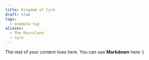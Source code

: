 ```yaml
---
title: Kingdom of Cyre
draft: true
tags:
  - example-tag
aliases:
  - The Mournland
  - Cyre
---
```

 
The rest of your content lives here. You can use **Markdown** here :)